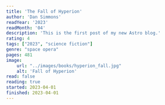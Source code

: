 ```yaml
---
title: 'The Fall of Hyperion'
author: 'Dan Simmons'
readYear: '2023'
readMonth: '04'
description: 'This is the first post of my new Astro blog.'
rating: 4
tags: ["2023", "science fiction"]
genre: "space opera"
pages: 481
image:
    url: "../images/books/hyperion_fall.jpg"
    alt: 'Fall of Hyperion'
read: false
reading: true
started: 2023-04-01
finished: 2023-04-01
---
```

